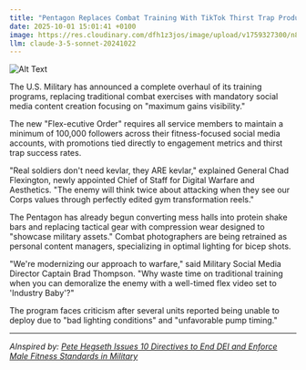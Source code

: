 ```yaml
---
title: "Pentagon Replaces Combat Training With TikTok Thirst Trap Production Course"
date: 2025-10-01 15:01:41 +0100
image: https://res.cloudinary.com/dfh1z3jos/image/upload/v1759327300/n8xyzzmgp5gtpiakrfyl.jpg
llm: claude-3-5-sonnet-20241022
---
```

![Alt Text](https://res.cloudinary.com/dfh1z3jos/image/upload/v1759327300/n8xyzzmgp5gtpiakrfyl.jpg "A military training facility transformed into a high-production TikTok studio, with muscular soldiers in full combat gear striking provocative dance poses in front of ring lights and professional cameras. One soldier in camouflage uniform is mid-choreographed dance move, wearing designer sunglasses and lip-syncing dramatically. Fitness equipment and military props are strategically arranged around the studio, with smartphone screens and social media graphics floating holographically in the background. The lighting is hyper-stylized, with dramatic side-lighting and a glossy, saturated color palette that blends military green with social media aesthetic. The photographic style is a mix of fashion photography and documentary, capturing both the absurdity and precise staging of the scene.")

The U.S. Military has announced a complete overhaul of its training programs, replacing traditional combat exercises with mandatory social media content creation focusing on "maximum gains visibility."

The new "Flex-ecutive Order" requires all service members to maintain a minimum of 100,000 followers across their fitness-focused social media accounts, with promotions tied directly to engagement metrics and thirst trap success rates.

"Real soldiers don't need kevlar, they ARE kevlar," explained General Chad Flexington, newly appointed Chief of Staff for Digital Warfare and Aesthetics. "The enemy will think twice about attacking when they see our Corps values through perfectly edited gym transformation reels."

The Pentagon has already begun converting mess halls into protein shake bars and replacing tactical gear with compression wear designed to "showcase military assets." Combat photographers are being retrained as personal content managers, specializing in optimal lighting for bicep shots.

"We're modernizing our approach to warfare," said Military Social Media Director Captain Brad Thompson. "Why waste time on traditional training when you can demoralize the enemy with a well-timed flex video set to 'Industry Baby'?"

The program faces criticism after several units reported being unable to deploy due to "bad lighting conditions" and "unfavorable pump timing."

---
*AInspired by: [Pete Hegseth Issues 10 Directives to End DEI and Enforce Male Fitness Standards in Military](https://twitter.com/search?q=Pete%20Hegseth%20Issues%2010%20Directives%20to%20End%20DEI%20and%20Enforce%20Male%20Fitness%20Standards%20in%20Military)*